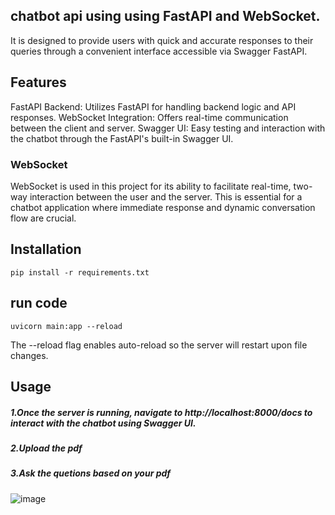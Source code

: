 
## chatbot  api using  using FastAPI and WebSocket. 
It is designed to provide users with quick and accurate responses to their queries through a convenient interface accessible via Swagger FastAPI.

## Features
FastAPI Backend: Utilizes FastAPI for handling backend logic and API responses.
WebSocket Integration: Offers real-time communication between the client and server.
Swagger UI: Easy testing and interaction with the chatbot through the FastAPI's built-in Swagger UI.


###  WebSocket
WebSocket is used in this project for its ability to facilitate real-time,
two-way interaction between the user and the server. This is essential for a chatbot application where immediate response and dynamic conversation flow are crucial.

## Installation
```
pip install -r requirements.txt
```
## run code 
```
uvicorn main:app --reload
```
The --reload flag enables auto-reload so the server will restart upon file changes.

## Usage

##### 1.Once the server is running, navigate to http://localhost:8000/docs to interact with the chatbot using Swagger UI.
##### 2.Upload the pdf
##### 3.Ask the quetions based on your pdf
![image](https://github.com/akashAD98/vectordb-recipes/assets/62583018/0dc29b74-a534-4ebc-8ac1-eea8e877f325)


